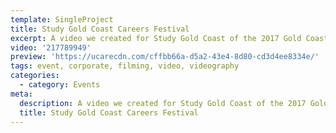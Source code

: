 ```yaml
---
template: SingleProject
title: Study Gold Coast Careers Festival
excerpt: A video we created for Study Gold Coast of the 2017 Gold Coast Careers Festival.
video: '217789949'
preview: 'https://ucarecdn.com/cffbb66a-d5a2-43e4-8d80-cd3d4ee8334e/'
tags: event, corporate, filming, video, videography
categories:
  - category: Events
meta:
  description: A video we created for Study Gold Coast of the 2017 Gold Coast Careers Festival.
  title: Study Gold Coast Careers Festival
---
```

